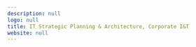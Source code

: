 ```yaml
---
description: null
logo: null
title: IT Strategic Planning & Architecture, Corporate I&T
website: null
---
```

